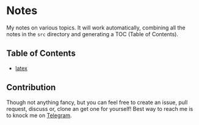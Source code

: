 # Notes

My notes on various topics. It will work automatically, combining all the notes in the `src` directory and generating a TOC (Table of Contents).

## Table of Contents

- [latex](src/latex.md)

## Contribution

Though not anything fancy, but you can feel free to create an issue, pull request, discuss or, clone an get one for yourself!
Best way to reach me is to knock me on [Telegram](https://t.me/SharafatKarim).

